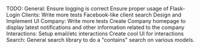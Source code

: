 TODO:
    General:
        Ensure logging is correct
        Ensure proper usage of Flask-Login
    Clients:
        Write more tests
        Facebook-like client search
        Design and Implement UI
    Company:
        Write more tests
        Create Company homepage to display latest notifications and other
            information related to the company
    Interactions:
        Setup email/etc interactions
        Create cool UI for interactions
    Search:
        General search library to do a "contains" search on various models.
        
        
